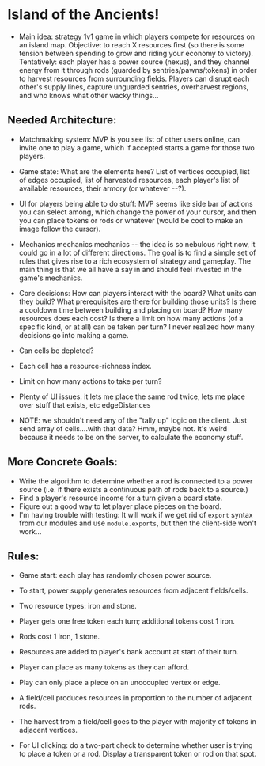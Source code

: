 
# Island of the Ancients!
- Main idea: strategy 1v1 game in which players compete for resources on an island map. Objective: to reach X resources first (so there is some tension between spending to grow and riding your economy to victory). Tentatively: each player has a power source (nexus), and they channel energy from it through rods (guarded by sentries/pawns/tokens) in order to harvest resources from surrounding fields. Players can disrupt each other's supply lines, capture unguarded sentries, overharvest regions, and who knows what other wacky things...

## Needed Architecture:
- Matchmaking system: MVP is you see list of other users online, can invite one to play a game, which if accepted starts a game for those two players.
- Game state: What are the elements here? List of vertices occupied, list of edges occupied, list of harvested resources, each player's list of available resources, their armory (or whatever --?).
- UI for players being able to do stuff: MVP seems like side bar of actions you can select among, which change the power of your cursor, and then you can place tokens or rods or whatever (would be cool to make an image follow the cursor).
- Mechanics mechanics mechanics -- the idea is so nebulous right now, it could go in a lot of different directions. The goal is to find a simple set of rules that gives rise to a rich ecosystem of strategy and gameplay. The main thing is that we all have a say in and should feel invested in the game's mechanics.
- Core decisions: How can players interact with the board? What units can they build? What prerequisites are there for building those units? Is there a cooldown time between building and placing on board? How many resources does each cost? Is there a limit on how many actions (of a specific kind, or at all) can be taken per turn? I never realized how many decisions go into making a game.

- Can cells be depleted?
- Each cell has a resource-richness index.
- Limit on how many actions to take per turn?


- Plenty of UI issues: it lets me place the same rod twice, lets me place over stuff that exists, etc edgeDistances

- NOTE: we shouldn't need any of the "tally up" logic on the client. Just send array of cells....with that data? Hmm, maybe not. It's weird because it  needs to be on the server, to calculate the economy stuff.

## More Concrete Goals:
- Write the algorithm to determine whether a rod is connected to a power source (i.e. if there exists a continuous path of rods back to a source.)
- Find a player's resource income for a turn given a board state.
- Figure out a good way to let player place pieces on the board.
- I'm having trouble with testing: It will work if we get rid of `export` syntax from our modules and use `module.exports`, but then the client-side won't work...

## Rules:
- Game start: each play has randomly chosen power source.
- To start, power supply generates resources from adjacent fields/cells.
- Two resource types: iron and stone.
- Player gets one free token each turn; additional tokens cost 1 iron.
- Rods cost 1 iron, 1 stone.
- Resources are added to player's bank account at start of their turn.
- Player can place as many tokens as they can afford.
- Play can only place a piece on an unoccupied vertex or edge.
- A field/cell produces resources in proportion to the number of adjacent rods.
- The harvest from a field/cell goes to the player with majority of tokens in adjacent vertices.

- For UI clicking: do a two-part check to determine whether user is trying to place a token or a rod. Display a transparent token or rod on that spot.
